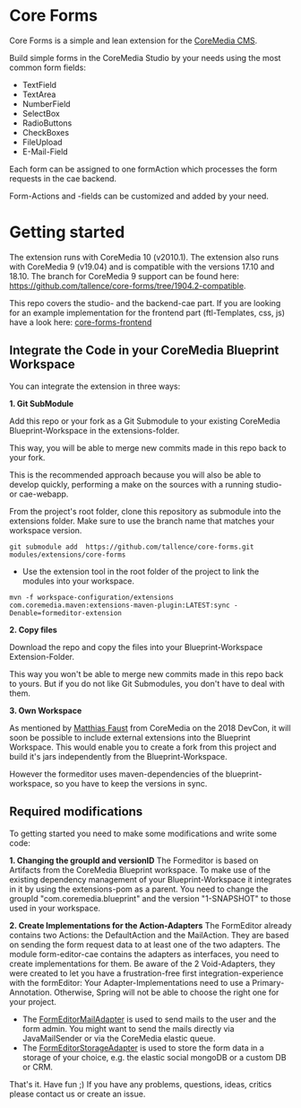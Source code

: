 # Core Forms

Core Forms is a simple and lean extension for the [CoreMedia CMS](https://www.coremedia.com/).

Build simple forms in the CoreMedia Studio by your needs using the most common form fields: 
- TextField
- TextArea
- NumberField
- SelectBox
- RadioButtons
- CheckBoxes
- FileUpload
- E-Mail-Field

Each form can be assigned to one formAction which processes the form requests in the cae backend.

Form-Actions and -fields can be customized and added by your need.


# Getting started

The extension runs with CoreMedia 10 (v2010.1). The extension also runs with CoreMedia 9 (v19.04) and is compatible with the versions 17.10 and 18.10. The branch for CoreMedia 9 support can be found here: https://github.com/tallence/core-forms/tree/1904.2-compatible.

This repo covers the studio- and the backend-cae part. If you are looking for an example implementation for the frontend part (ftl-Templates, css, js) have a look here: [core-forms-frontend](https://github.com/tallence/core-forms-frontend)

## Integrate the Code in your CoreMedia Blueprint Workspace
You can integrate the extension in three ways:

**1. Git SubModule**

Add this repo or your fork as a Git Submodule to your existing CoreMedia Blueprint-Workspace in the extensions-folder.
 
This way, you will be able to merge new commits made in this repo back to your fork.

This is the recommended approach because you will also be able to develop quickly, performing a make on the sources with a running studio- or cae-webapp.

From the project's root folder, clone this repository as submodule into the extensions folder. Make sure to use the branch name that matches your workspace version. 
```
git submodule add  https://github.com/tallence/core-forms.git modules/extensions/core-forms
```

- Use the extension tool in the root folder of the project to link the modules into your workspace.
 ```
mvn -f workspace-configuration/extensions com.coremedia.maven:extensions-maven-plugin:LATEST:sync -Denable=formeditor-extension
```
 
**2. Copy files**

Download the repo and copy the files into your Blueprint-Workspace Extension-Folder.

This way you won't be able to merge new commits made in this repo back to yours. But if you do not like Git Submodules, you don't have to deal with them. 

**3. Own Workspace**

As mentioned by [Matthias Faust](https://github.com/mfaust) from CoreMedia on the 2018 DevCon, it will soon be possible to include external extensions into the Blueprint Workspace.
This would enable you to create a fork from this project and build it's jars independently from the Blueprint-Workspace.

However the formeditor uses maven-dependencies of the blueprint-workspace, so you have to keep the versions in sync.
    

## Required modifications
To getting started you need to make some modifications and write some code:
      
**1. Changing the groupId and versionID**
The Formeditor is based on Artifacts from the CoreMedia Blueprint workspace. To make use of the existing dependency management of your Blueprint-Workspace it integrates in it by using the extensions-pom as a parent.
You need to change the groupId "com.coremedia.blueprint" and the version "1-SNAPSHOT" to those used in your workspace.
         
**2. Create Implementations for the Action-Adapters**
The FormEditor already contains two Actions: the DefaultAction and the MailAction. They are based on sending the form request data to at least one of the two adapters.
The module form-editor-cae contains the adapters as interfaces, you need to create implementations for them. 
Be aware of the 2 Void-Adapters, they were created to let you have a frustration-free first integration-experience with the formEditor: Your Adapter-Implementations need to use a Primary-Annotation. Otherwise, Spring will not be able to choose the right one for your project.  

* The [FormEditorMailAdapter](https://github.com/tallence/core-forms/blob/master/form-editor-cae/src/main/java/com/tallence/formeditor/cae/actions/FormEditorMailAdapter.java) is used to send mails to the user and the form admin. You might want to send the mails directly via JavaMailSender or via the CoreMedia elastic queue.
* The [FormEditorStorageAdapter](https://github.com/tallence/core-forms/blob/master/form-editor-cae/src/main/java/com/tallence/formeditor/cae/actions/FormEditorStorageAdapter.java) is used to store the form data in a storage of your choice, e.g. the elastic social mongoDB or a custom DB or CRM. 

That's it. Have fun ;) If you have any problems, questions, ideas, critics please contact us or create an issue. 
